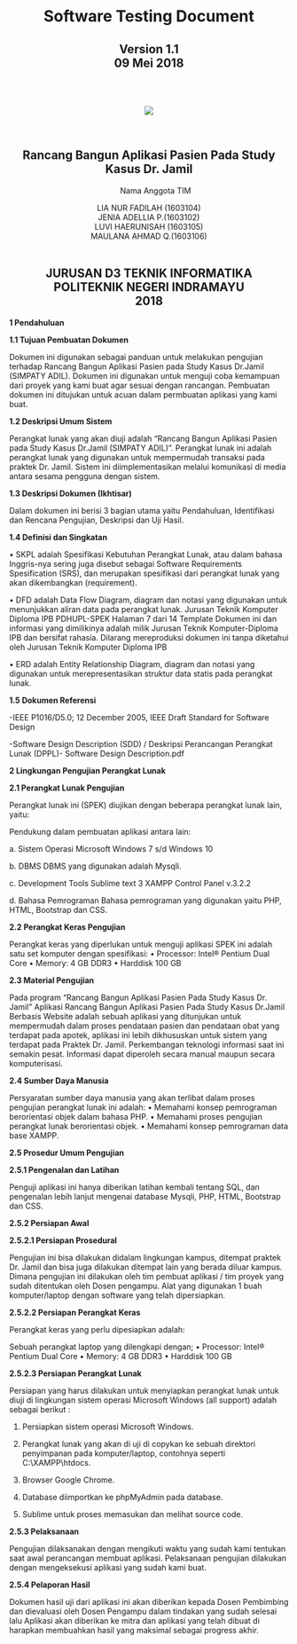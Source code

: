 
<!DOCTYPE html>
<html>
<head></head

<body><center>
	<h1 align="center">Software Testing Document</h1>
	<h2 align="center">Version 1.1<br>
	09 Mei 2018</h2><br><br>
	<p align="center"> <img src="https://lh3.googleusercontent.com/Mk2_cB7YlTjA6BhAtenwi-6nfONxdU_Mnew1OaieHO2UTlc0SDEL8wFkT94CIst1T-uykihG561B=s200"></p>
	<br>
	<h2 align="center">Rancang Bangun Aplikasi Pasien Pada Study Kasus Dr. Jamil</h2>
	<align="center" br>
	<ol align="center">Nama Anggota TIM</ol><align="center">
	<div align="center">
	LIA NUR FADILAH (1603104)<br>
	JENIA ADELLIA P.(1603102)<br>
	LUVI HAERUNISAH	(1603105)<br>
	MAULANA AHMAD Q.(1603106)<br>
	</div>
	<br>
	<h2 align="center">JURUSAN D3 TEKNIK INFORMATIKA<br>
		POLITEKNIK NEGERI INDRAMAYU<br>
		2018</h2>
</center>

**1 Pendahuluan**

**1.1 Tujuan Pembuatan Dokumen**

Dokumen ini digunakan sebagai panduan untuk melakukan pengujian terhadap Rancang Bangun Aplikasi Pasien pada Study Kasus Dr.Jamil
(SIMPATY ADIL). Dokumen ini digunakan untuk menguji coba kemampuan dari proyek yang kami buat agar sesuai dengan rancangan.
Pembuatan dokumen ini ditujukan untuk acuan dalam permbuatan aplikasi yang kami buat.

**1.2 Deskripsi Umum Sistem**

Perangkat lunak yang akan diuji adalah “Rancang Bangun Aplikasi Pasien pada Study Kasus Dr.Jamil (SIMPATY ADIL)”. Perangkat lunak ini adalah perangkat lunak yang digunakan untuk mempermudah transaksi pada praktek Dr. Jamil. Sistem ini diimplementasikan melalui komunikasi di media antara sesama pengguna dengan sistem.

**1.3 Deskripsi Dokumen (Ikhtisar)**

Dalam dokumen ini berisi 3 bagian utama yaitu Pendahuluan, Identifikasi dan Rencana Pengujian, Deskripsi dan Uji Hasil.

**1.4 Definisi dan Singkatan**

• SKPL adalah Spesifikasi Kebutuhan Perangkat Lunak, atau dalam bahasa Inggris-nya sering juga disebut sebagai Software Requirements Spesification (SRS), dan merupakan spesifikasi dari perangkat lunak yang akan dikembangkan (requirement).

• DFD adalah Data Flow Diagram, diagram dan notasi yang digunakan untuk menunjukkan aliran data pada perangkat lunak. Jurusan Teknik Komputer Diploma IPB PDHUPL-SPEK Halaman 7 dari 14 Template Dokumen ini dan informasi yang dimilikinya adalah milik Jurusan Teknik Komputer-Diploma IPB dan bersifat rahasia. Dilarang mereproduksi dokumen ini tanpa diketahui oleh Jurusan Teknik Komputer Diploma IPB

• ERD adalah Entity Relationship Diagram, diagram dan notasi yang digunakan
untuk merepresentasikan struktur data statis pada perangkat lunak.

**1.5 Dokumen Referensi**

-IEEE P1016/D5.0; 12 December 2005, IEEE Draft Standard for Software Design

-Software Design Description (SDD) / Deskripsi Perancangan Perangkat Lunak (DPPL)- Software Design Description.pdf

**2 Lingkungan Pengujian Perangkat Lunak**

**2.1 Perangkat Lunak Pengujian**

Perangkat lunak ini (SPEK) diujikan dengan beberapa perangkat lunak lain, yaitu:

Pendukung dalam pembuatan aplikasi antara lain:

a. Sistem Operasi Microsoft Windows 7 s/d Windows 10

b. DBMS
DBMS yang digunakan adalah Mysqli.

c. Development Tools
Sublime text 3
XAMPP Control Panel v.3.2.2

d. Bahasa Pemrograman
Bahasa pemrograman yang digunakan yaitu PHP, HTML, Bootstrap dan CSS.

**2.2 Perangkat Keras Pengujian**

 Perangkat keras yang diperlukan untuk menguji aplikasi SPEK ini adalah satu set komputer dengan spesifikasi:
 • Processor: Intel® Pentium Dual Core
 • Memory: 4 GB DDR3
 • Harddisk 100 GB

**2.3 Material Pengujian**

Pada program “Rancang Bangun Aplikasi Pasien Pada Study Kasus Dr. Jamil” Aplikasi Rancang Bangun Aplikasi Pasien Pada Study Kasus Dr.Jamil Berbasis Website adalah sebuah aplikasi yang ditunjukan untuk mempermudah dalam proses pendataan pasien dan pendataan obat yang terdapat pada apotek, aplikasi ini lebih dikhususkan untuk sistem yang terdapat pada Praktek Dr. Jamil. Perkembangan teknologi informasi saat ini semakin pesat. Informasi dapat diperoleh secara manual maupun secara komputerisasi. 

**2.4 Sumber Daya Manusia**

Persyaratan sumber daya manusia yang akan terlibat dalam proses
pengujian perangkat lunak ini adalah:
• Memahami konsep pemrograman berorientasi objek dalam bahasa PHP.
• Memahami proses pengujian perangkat lunak berorientasi objek.
• Memahami konsep pemrograman data base XAMPP.

**2.5 Prosedur Umum Pengujian**

**2.5.1 Pengenalan dan Latihan**

Penguji aplikasi ini hanya diberikan latihan kembali tentang SQL, dan pengenalan lebih lanjut mengenai database Mysqli, PHP, HTML, Bootstrap dan CSS.

**2.5.2 Persiapan Awal**

**2.5.2.1 Persiapan Prosedural**

Pengujian ini bisa dilakukan didalam lingkungan kampus, ditempat praktek Dr. Jamil dan bisa juga dilakukan ditempat lain yang berada diluar kampus. Dimana pengujian ini dilakukan oleh tim pembuat aplikasi / tim proyek yang sudah ditentukan oleh Dosen pengampu. Alat yang digunakan 1 buah komputer/laptop dengan software yang telah dipersiapkan.

**2.5.2.2 Persiapan Perangkat Keras**

Perangkat keras yang perlu dipesiapkan adalah:

Sebuah perangkat laptop yang dilengkapi dengan;
• Processor: Intel® Pentium Dual Core
• Memory: 4 GB DDR3
• Harddisk 100 GB

**2.5.2.3 Persiapan Perangkat Lunak**

Persiapan yang harus dilakukan untuk menyiapkan perangkat lunak untuk diuji di lingkungan sistem operasi Microsoft Windows (all support)
adalah sebagai berikut :

1. Persiapkan sistem operasi Microsoft Windows.

2. Perangkat lunak yang akan di uji di copykan ke sebuah direktori penyimpanan pada komputer/laptop, contohnya seperti C:\XAMPP\htdocs.

3. Browser Google Chrome.

4. Database diimportkan ke phpMyAdmin pada database.

5. Sublime untuk proses memasukan dan melihat source code.

**2.5.3 Pelaksanaan**

Pengujian dilaksanakan dengan mengikuti waktu yang sudah kami tentukan saat awal perancangan membuat aplikasi. Pelaksanaan pengujian dilakukan dengan mengeksekusi aplikasi yang sudah kami buat.

**2.5.4 Pelaporan Hasil**

Dokumen hasil uji dari aplikasi ini akan diberikan kepada Dosen Pembimbing dan dievaluasi oleh Dosen Pengampu dalam tindakan yang sudah selesai lalu Aplikasi akan diberikan ke mitra dan aplikasi yang telah dibuat di harapkan membuahkan hasil yang maksimal sebagai progress akhir.
</body>
</html>

